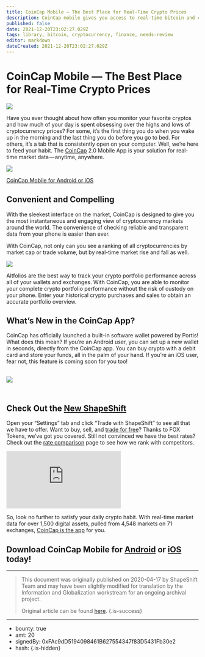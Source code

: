 ```yaml
---
title: CoinCap Mobile — The Best Place for Real-Time Crypto Prices
description: CoinCap mobile gives you access to real-time bitcoin and crypto market data.
published: false
date: 2021-12-20T23:02:27.029Z
tags: library, bitcoin, cryptocurrency, finance, needs-review
editor: markdown
dateCreated: 2021-12-20T23:02:27.029Z
---
```


# CoinCap Mobile — The Best Place for Real-Time Crypto Prices

![](https://assets.website-files.com/5e9a09610b7dce71f87f7f17/5fd40a14f03f72fdd58081b4_ccspace.jpg)

Have you ever thought about how often you monitor your favorite cryptos and how much of your day is spent obsessing over the highs and lows of cryptocurrency prices? For some, it’s the first thing you do when you wake up in the morning and the last thing you do before you go to bed. For others, it’s a tab that is consistently open on your computer. Well, we’re here to feed your habit. The [CoinCap](http://coincap.io?utm_source=social&utm_medium=medium&utm_campaign=coincap_app_0420&utm_term=cta_05) 2.0 Mobile App is your solution for real-time market data — anytime, anywhere.<br/> 

![](https://assets.website-files.com/5e9a09610b7dce71f87f7f17/5e9a22d07e1ac28fcc5c6823_5e9918def5510b79097e5aaa_1*jMMcmjNTQ2PZhJ-PehKEOA.png)

[CoinCap Mobile for Android or iOS](https://pages.shapeshift.com/coincap-mobile/?utm_source=social&utm_medium=medium&utm_campaign=coincap_app_0420&utm_term=cta_04)

##  Convenient and Compelling

With the sleekest interface on the market, CoinCap is designed to give you the most instantaneous and engaging view of cryptocurrency markets around the world. The convenience of checking reliable and transparent data from your phone is easier than ever.

With CoinCap, not only can you see a ranking of all cryptocurrencies by market cap or trade volume, but by real-time market rise and fall as well.

![](https://assets.website-files.com/5e9a09610b7dce71f87f7f17/5e9a22d07e1ac235d55c6824_5e99190eb3bf7c7a9fc03c78_0*prDQAHDfKQK9RzS1.png)

Altfolios are the best way to track your crypto portfolio performance across all of your wallets and exchanges. With CoinCap, you are able to monitor your complete crypto portfolio performance without the risk of custody on your phone. Enter your historical crypto purchases and sales to obtain an accurate portfolio overview.<br/> 

## What’s New in the CoinCap App?

CoinCap has officially launched a built-in software wallet powered by Portis! What does this mean? If you’re an Android user, you can set up a new wallet in seconds, directly from the CoinCap app. You can buy crypto with a debit card and store your funds, all in the palm of your hand. If you’re an iOS user, fear not, this feature is coming soon for you too!<br/> <br/>

![](https://assets.website-files.com/5e9a09610b7dce71f87f7f17/5e9a22d05e8c4f62c09bf878_5e99193af5510bcc247e85fc_1*4Ld8cV8TSdZylm7S3LfZVQ.png)

## <br/>Check Out the [New ShapeShift](http://shapeshift.com?utm_source=social&utm_medium=medium&utm_campaign=coincap_app_0420&utm_term=cta_03)

Open your “Settings” tab and click “Trade with ShapeShift” to see all that we have to offer. Want to buy, sell, and [trade for free](https://shapeshift.com/free-trading?utm_source=social&utm_medium=medium&utm_campaign=coincap_app_0420&utm_term=cta_07)? Thanks to FOX Tokens, we’ve got you covered. Still not convinced we have the best rates? Check out the [rate comparison](https://coincap.io/rate-compare?utm_source=social&utm_medium=medium&utm_campaign=coincap_app_0420&utm_term=cta_06) page to see how we rank with competitors.

<iframe allowfullscreen="true" frameborder="0" scrolling="no" src="https://www.youtube.com/embed/AnFkX6r32sY"></iframe>

So, look no further to satisfy your daily crypto habit. With real-time market data for over 1,500 digital assets, pulled from 4,548 markets on 71 exchanges, [CoinCap is the app](https://pages.shapeshift.com/coincap-mobile/?utm_source=social&utm_medium=medium&utm_campaign=coincap_app_0420&utm_term=cta_04) for you.

## Download CoinCap Mobile for [Android](https://play.google.com/store/apps/details?id=io.coinCap.coinCap&utm_source=social&utm_medium=medium&utm_campaign=coincap_app_0420&utm_term=cta_01) or [iOS](https://itunes.apple.com/us/app/coincap/id1074052280?mt=8&ign-mpt=uo%3D4&utm_source=social&utm_medium=medium&utm_campaign=coincap_app_0420&utm_term=cta_02) today!<br/> 

---

> This document was originally published on 2020-04-17 by ShapeShift Team and may have been slightly modified for translation by the Information and Globalization workstream for an ongoing archival project.
>
> Original article can be found [here](https://shapeshift.com/library/coincap-mobile-crypto-prices).
{.is-success}

---

- bounty: true
- amt: 20
- signedBy: 0xFAc9dD5194098461B627554347f83D5431Fb30e2
- hash: 
{.is-hidden}